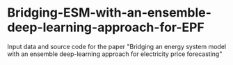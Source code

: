 # Bridging-ESM-with-an-ensemble-deep-learning-approach-for-EPF
Input data and source code for the paper "Bridging an energy system model with an ensemble deep-learning approach for electricity price forecasting"
